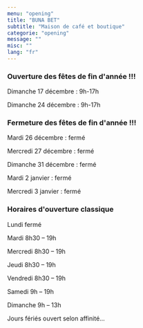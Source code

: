 ```yaml
---
menu: "opening"
title: "BUNA BET"
subtitle: "Maison de café et boutique"
categorie: "opening"
message: ""
misc: ""
lang: "fr"
---
```

### Ouverture des fêtes de fin d'année !!!

Dimanche 17 décembre  : 9h-17h

Dimanche 24 décembre  : 9h-17h

### Fermeture des fêtes de fin d'année !!!

Mardi 26 décembre : fermé

Mercredi 27 décembre : fermé

Dimanche 31 décembre : fermé 

Mardi 2 janvier : fermé

Mercredi 3 janvier : fermé


### Horaires d'ouverture classique

Lundi fermé

Mardi 8h30 – 19h

Mercredi 8h30 – 19h

Jeudi 8h30 – 19h

Vendredi 8h30 – 19h

Samedi 9h – 19h

Dimanche 9h – 13h

Jours fériés ouvert selon affinité...

